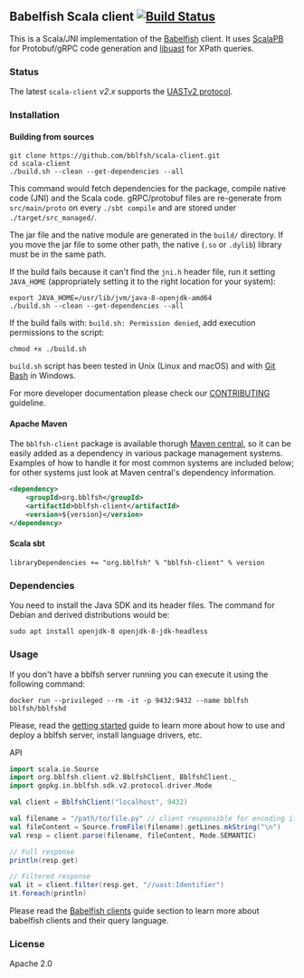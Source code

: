## Babelfish Scala client [![Build Status](https://travis-ci.org/bblfsh/scala-client.svg?branch=master)](https://travis-ci.org/bblfsh/scala-client)

This is a Scala/JNI implementation of the [Babelfish](https://doc.bblf.sh/) client.
It uses [ScalaPB](https://scalapb.github.io/grpc.html) for Protobuf/gRPC code
generation and [libuast](https://github.com/bblfsh/libuast) for XPath queries.

### Status

The latest `scala-client` *v2.x* supports the [UASTv2 protocol](https://doc.bblf.sh/uast/uast-specification-v2.html).

### Installation

#### Building from sources
```
git clone https://github.com/bblfsh/scala-client.git
cd scala-client
./build.sh --clean --get-dependencies --all
```

This command would fetch dependencies for the package, compile native code (JNI) and the Scala code.
gRPC/protobuf files are re-generate from `src/main/proto` on every `./sbt compile` and are stored under
`./target/src_managed/`.

The jar file and the native module are generated in the `build/` directory. If
you move the jar file to some other path, the native (`.so` or `.dylib`)
library must be in the same path.

If the build fails because it can't find the `jni.h` header file, run it setting `JAVA_HOME` (appropriately
setting it to the right location for your system):

```
export JAVA_HOME=/usr/lib/jvm/java-8-openjdk-amd64
./build.sh --clean --get-dependencies --all
```

If the build fails with: `build.sh: Permission denied`, add execution permissions to the script:

```
chmod +x ./build.sh
```

`build.sh` script has been tested in Unix (Linux and macOS) and with [Git Bash](https://gitforwindows.org/) in Windows.

For more developer documentation please check our [CONTRIBUTING](./CONTRIBUTING.md) guideline.

#### Apache Maven

The `bblfsh-client` package is available thorugh [Maven
central](http://search.maven.org/#search%7Cga%7C1%7Cbblfsh), so it can be easily
added as a dependency in various package management systems.  Examples of how to
handle it for most common systems are included below; for other systems just look
at Maven central's dependency information.

```xml
<dependency>
    <groupId>org.bblfsh</groupId>
    <artifactId>bblfsh-client</artifactId>
    <version>${version}</version>
</dependency>
```

#### Scala sbt

```
libraryDependencies += "org.bblfsh" % "bblfsh-client" % version
```

### Dependencies

You need to install the Java SDK and its header files. The command for
Debian and derived distributions would be:

```
sudo apt install openjdk-8 openjdk-8-jdk-headless
```

### Usage

If you don't have a bblfsh server running you can execute it using the following
command:

```
docker run --privileged --rm -it -p 9432:9432 --name bblfsh bblfsh/bblfshd
```

Please, read the [getting started](https://doc.bblf.sh/using-babelfish/getting-started.html)
guide to learn more about how to use and deploy a bblfsh server, install language drivers, etc.

API
```scala
import scala.io.Source
import org.bblfsh.client.v2.BblfshClient, BblfshClient._
import gopkg.in.bblfsh.sdk.v2.protocol.driver.Mode

val client = BblfshClient("localhost", 9432)

val filename = "/path/to/file.py" // client responsible for encoding it to utf-8
val fileContent = Source.fromFile(filename).getLines.mkString("\n")
val resp = client.parse(filename, fileContent, Mode.SEMANTIC)

// Full response
println(resp.get)

// Filtered response
val it = client.filter(resp.get, "//uast:Identifier")
it.foreach(println)
```

Please read the [Babelfish clients](https://doc.bblf.sh/user/language-clients.html)
guide section to learn more about babelfish clients and their query language.

### License

Apache 2.0
